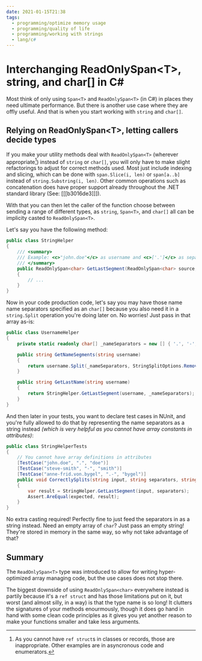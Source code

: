 ```yaml
---
date: 2021-01-15T21:38
tags: 
  - programming/optimize memory usage
  - programming/quality of life
  - programming/working with strings
  - lang/c#
---
```


# Interchanging ReadOnlySpan&lt;T&gt;, string, and char[] in C#

Most think of only using `Span<T>` and `ReadOnlySpan<T>` (in C\#) in places they
need ultimate performance. But there is another use case where they are offly
useful. And that is when you start working with `string` and `char[]`.

## Relying on ReadOnlySpan&lt;T&gt;, letting callers decide types

If you make your utility methods deal with `ReadOnlySpan<T>` (wherever
appropriate[^inap-span-usage]) instead of `string` or `char[]`, you will only
have to make slight refactorings to adjust for correct methods used. Most just
include indexing and slicing, which can be done with `span.Slice(i, len)` or
`span[a..b]` instead of `string.Substring(i, len)`. Other common operations such
as concatenation does have proper support already throughout the .NET standard
library (See: [[[b3016de3]]]).

With that you can then let the caller of the function choose between sending a
range of different types, as `string`, `Span<T>`, and `char[]` all can be
implicity casted to `ReadOnlySpan<T>`.

Let's say you have the following method:

```cs
public class StringHelper
{
    /// <summary>
    /// Example: <c>"john.doe"</c> as username and <c>['.']</c> as separator, gives <c>"doe"</c>
    /// </summary>
    public ReadOnlySpan<char> GetLastSegment(ReadOnlySpan<char> source, ReadOnlySpan<char> separators)
    {
        // ...
    }
}
```

Now in your code production code, let's say you may have those name name
separators specified as an `char[]` because you also need it in a `string.Split`
operation you're doing later on. No worries! Just pass in that array as-is:

```cs
public class UsernameHelper
{
    private static readonly char[] _nameSeparators = new [] { '.', '-', '_' };

    public string GetNameSegments(string username)
    {
        return username.Split(_nameSeparators, StringSplitOptions.RemoveEmptyEntries);
    }

    public string GetLastName(string username)
    {
        return StringHelper.GetLastSegment(username, _nameSeparators);
    }
}
```

And then later in your tests, you want to declare test cases in NUnit, and you're
fully allowed to do that by representing the name separators as a string instead
_(which is very helpful as you cannot have array constants in attributes)_:

```cs
public class StringHelperTests
{
    // You cannot have array definitions in attributes
    [TestCase("john.doe", ".", "doe")]
    [TestCase("steve-smith", "-", "smith")]
    [TestCase("anne-frid.von.bygel", ".-", "bygel")]
    public void CorrectlySplits(string input, string separators, string expected)
    {
        var result = StringHelper.GetLastSegment(input, separators);
        Assert.AreEqual(expected, result);
    }
}
```

No extra casting required! Perfectly fine to just feed the separators in as a
string instead. Need an empty array of `char`? Just pass an empty string!
They're stored in memory in the same way, so why not take advantage of that?

## Summary

The `ReadOnlySpan<T>` type was introduced to allow for writing hyper-optimized
array managing code, but the use cases does not stop there.

The biggest downside of using `ReadOnlySpan<char>` everywhere instead is partily
because it's a `ref struct` and has those limitations put on it, but worst
(and almost silly, in a way) is that the type name is so long! It clutters the
signatures of your methods enourmously, though it does go hand in hand with
some clean code principles as it gives you yet another reason to make your
functions smaller and take less arguments.

[^inap-span-usage]: As you cannot have `ref struct`s in classes or records, those are inappropriate. Other examples are in asyncronous code and enumerators.
